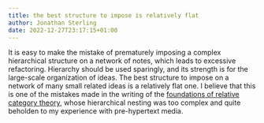 ```yaml
---
title: the best structure to impose is relatively flat
author: Jonathan Sterling
date: 2022-12-27T23:17:15+01:00
---
```


It is easy to make the mistake of prematurely imposing a complex hierarchical structure on a network of notes, which leads to excessive refactoring. Hierarchy should be used sparingly, and its strength is for the large-scale organization of ideas. The best structure to impose on a network of many small related ideas is a relatively flat one. I believe that this is one of the mistakes made in the writing of the [foundations of relative category theory](frct-003I), whose hierarchical nesting was too complex and quite beholden to my experience with pre-hypertext media.
